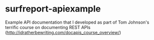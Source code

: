 # surfreport-apiexample
Example API documentation that I developed as part of Tom Johnson's terrific course on documenting REST APIs (http://idratherbewriting.com/docapis_course_overview/)
